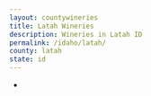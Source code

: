 ```yaml
---
layout: countywineries
title: Latah Wineries
description: Wineries in Latah ID
permalink: /idaho/latah/
county: latah
state: id
---
```

-
